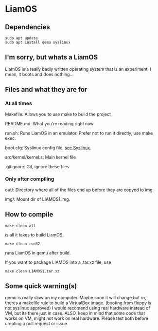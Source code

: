 # LiamOS

## Dependencies

```shell
sudo apt update
sudo apt install qemu syslinux
```

## I'm sorry, but whats a LiamOS

LiamOS is a really badly written operating system that is an experiment.
I mean, it boots and does nothing...

## Files and what they are for

### At all times

Makefile: Allows you to use make to build the project

README.md: What you're reading right now  

run.sh: Runs LiamOS in an emulator. Prefer not to run it directly, use make exec.

boot.cfg: Syslinux config file. [see Syslinux](syslinux.org).  

src/kernel/kernel.s: Main kernel file  

.gitignore: Git, ignore these files  

### Only after compiling

out/: Directory where all of the files end up before they are copyed to img  

img/: Mount dir of LIAMOS1.img.

## How to compile

```shell
make clean all
```

is all it takes to build LiamOS.

```shell
make clean run32
```

runs LiamOS in qemu after build.

If you want to package LIAMOS into a .tar.xz file, use

```shell
make clean LIAMOS1.tar.xz
```

## Some quick warning(s)

qemu is really slow on my computer. Maybe soon it will change but rn, theres a makefile rule to build a VirtualBox image. (booting from floppy is not syslinux approved) I would recomend using real hardware instead of VM, but its there just in case. ALSO, keep in mind that some code that works on VM, might not work on real hardware. Please test both before creating a pull request or issue.
